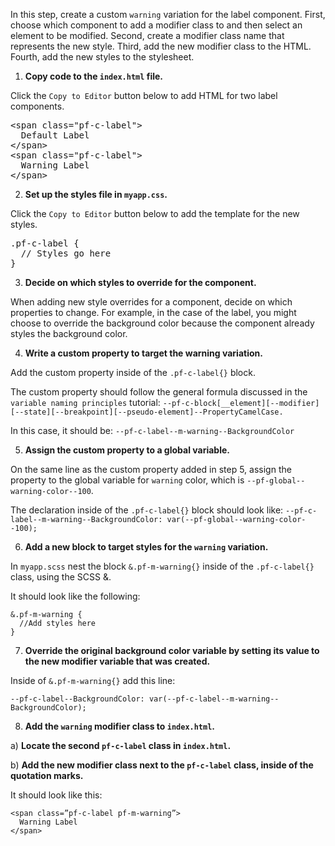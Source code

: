 In this step, create a custom `warning` variation for the label component. First, choose which component to add a modifier class to and then select an element to be modified. Second, create a modifier class name that represents the new style. Third, add the new modifier class to the HTML. Fourth, add the new styles to the stylesheet.

1) <strong>Copy code to the `index.html` file.</strong>

Click the `Copy to Editor` button below to add HTML for two label components.

<pre class="file" data-filename="index.html" data-target="replace">
&lt;span class=&quot;pf-c-label&quot;&gt;
  Default Label
&lt;/span>
&lt;span class=&quot;pf-c-label&quot;&gt;
  Warning Label
&lt;/span>
</pre>

2) <strong>Set up the styles file in `myapp.css`.</strong>

Click the `Copy to Editor` button below to add the template for the new styles.

<pre class="file" data-filename="myapp.scss" data-target="replace">
.pf-c-label {
  // Styles go here
}
</pre>

3) <strong>Decide on which styles to override for the component.</strong>

When adding new style overrides for a component, decide on which properties to change. For example, in the case of the label, you might choose to override the background color because the component already styles the background color.

4) <strong>Write a custom property to target the warning variation.</strong>

Add the custom property inside of the `.pf-c-label{}` block.

The custom property should follow the general formula discussed in the `variable naming principles` tutorial: `--pf-c-block[__element][--modifier][--state][--breakpoint][--pseudo-element]--PropertyCamelCase.`

In this case, it should be: `--pf-c-label--m-warning--BackgroundColor`

5) <strong>Assign the custom property to a global variable.</strong>

On the same line as the custom property added in step 5, assign the property to the global variable for `warning` color, which is `--pf-global--warning-color--100`.

The declaration inside of the `.pf-c-label{}` block should look like: `--pf-c-label--m-warning--BackgroundColor: var(--pf-global--warning-color--100);`

6) <strong>Add a new block to target styles for the `warning` variation.</strong>

In `myapp.scss` nest the block `&.pf-m-warning{}` inside of the `.pf-c-label{}` class, using the SCSS &.

It should look like the following:

```
&.pf-m-warning {
  //Add styles here
}
```

7) <strong>Override the original background color variable by setting its value to the new modifier variable that was created. </strong>

Inside of `&.pf-m-warning{}` add this line:

`--pf-c-label--BackgroundColor: var(--pf-c-label--m-warning--BackgroundColor);`

8) <strong>Add the `warning` modifier class to `index.html`.</strong>

a) <strong>Locate the second `pf-c-label` class in `index.html`.</strong>

b) <strong>Add the new modifier class next to the `pf-c-label` class, inside of the quotation marks.</strong>

It should look like this:
```
<span class=”pf-c-label pf-m-warning”>
  Warning Label
</span>
```
